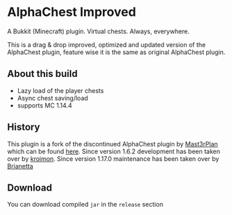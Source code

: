# AlphaChest Improved #
A Bukkit (Minecraft) plugin. Virtual chests. Always, everywhere.

This is a drag & drop improved, optimized and updated version of the AlphaChest plugin, feature wise it is the same as original AlphaChest plugin.

## About this build
- Lazy load of the player chests
- Async chest saving/load
- supports MC 1.14.4

## History ##
This plugin is a fork of the discontinued AlphaChest plugin by [Mast3rPlan](http://forums.bukkit.org/members/mast3rplan.383/) which can be found [here](http://forums.bukkit.org/threads/4408/).
Since version 1.6.2 development has been taken over by [kroimon](http://forums.bukkit.org/members/kroimon.24975/).
Since version 1.17.0 maintenance has been taken over by [Brianetta](http://dev.bukkit.org/profiles/Brianetta/)
 
## Download
You can download compiled `jar` in the `release` section